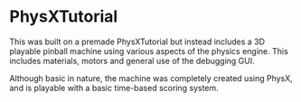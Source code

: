 PhysXTutorial
=============

This was built on a premade PhysXTutorial but instead includes a 3D playable pinball machine using various aspects of the physics engine.
This includes materials, motors and general use of the debugging GUI.

Although basic in nature, the machine was completely created using PhysX, and is playable with a basic time-based scoring system.
